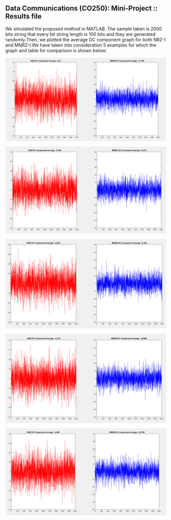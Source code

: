 ## Data Communications (CO250): Mini-Project :: Results file

We simulated the proposed method in MATLAB. The sample taken is 2000 bits string that every 
bit string length is 100 bits and they are generated randomly.Then, we plotted the average DC
component graph for both NRZ-I and MNRZ-I.We have taken into consideration 5 examples for which
the graph and table for comparison is shown below: 

![alt text](Images/Screenshots/Graph_1.png)

![alt text](Images/Screenshots/Graph_2.png)

![alt text](Images/Screenshots/Graph_3.png)

![alt text](Images/Screenshots/Graph_4.png)

![alt text](Images/Screenshots/Graph_5.png)
